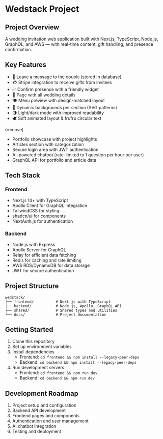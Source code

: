 # Wedstack Project

## Project Overview
A wedding invitation web application built with Next.js, TypeScript, Node.js, GraphQL, and AWS — with real-time content, gift handling, and presence confirmation.

## Key Features
- 💌 Leave a message to the couple (stored in database)
- 💳 Stripe integration to receive gifts from invitees
- ✅ Confirm presence with a friendly widget
- 📅 Page with all wedding details
- 🍽️ Menu preview with design-matched layout
- 🎨 Dynamic backgrounds per section (SVG patterns)
- 🌗 Light/dark mode with improved readability
- 🕊️ Soft animated layout & frufru circular text

(remove)
- Portfolio showcase with project highlights
- Articles section with categorization
- Secure login area with JWT authentication
- AI-powered chatbot (rate-limited to 1 question per hour per user)
- GraphQL API for portfolio and article data

## Tech Stack
### Frontend
- Next.js 14+ with TypeScript
- Apollo Client for GraphQL integration
- TailwindCSS for styling
- shadcn/ui for components
- NextAuth.js for authentication

### Backend
- Node.js with Express
- Apollo Server for GraphQL
- Relay for efficient data fetching
- Redis for caching and rate limiting
- AWS RDS/DynamoDB for data storage
- JWT for secure authentication

## Project Structure
```
wedstack/
├── frontend/          # Next.js with TypeScript
├── backend/           # Node.js, Apollo, GraphQL API
├── shared/            # Shared types and utilities
└── docs/              # Project documentation
```

## Getting Started
1. Clone this repository
2. Set up environment variables
3. Install dependencies
   - Frontend: `cd frontend && npm install --legacy-peer-deps`
   - Backend: `cd backend && npm install --legacy-peer-deps`
4. Run development servers
   - Frontend: `cd frontend && npm run dev`
   - Backend: `cd backend && npm run dev`

## Development Roadmap
1. Project setup and configuration
2. Backend API development
3. Frontend pages and components
4. Authentication and user management
5. AI chatbot integration
6. Testing and deployment